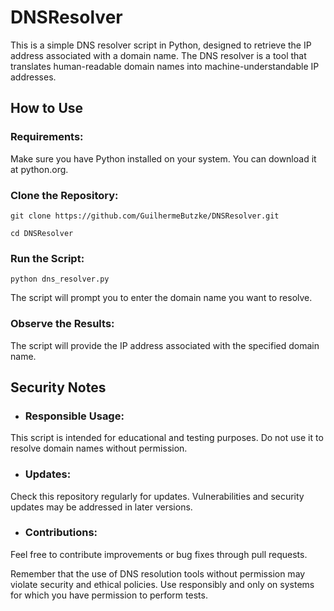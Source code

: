 # DNSResolver

This is a simple DNS resolver script in Python, designed to retrieve the IP address associated with a domain name. The DNS resolver is a tool that translates human-readable domain names into machine-understandable IP addresses.

## How to Use
### Requirements:

Make sure you have Python installed on your system. You can download it at python.org.  
  
### Clone the Repository:

`git clone https://github.com/GuilhermeButzke/DNSResolver.git`  
  
`cd DNSResolver`  
  
### Run the Script:

`python dns_resolver.py`  
  
The script will prompt you to enter the domain name you want to resolve.
  
### Observe the Results:
The script will provide the IP address associated with the specified domain name.  
  
## Security Notes  
- ### Responsible Usage:  
This script is intended for educational and testing purposes. Do not use it to resolve domain names without permission.
  
- ### Updates:  
Check this repository regularly for updates. Vulnerabilities and security updates may be addressed in later versions.
  
- ### Contributions:  
Feel free to contribute improvements or bug fixes through pull requests.
  
Remember that the use of DNS resolution tools without permission may violate security and ethical policies. Use responsibly and only on systems for which you have permission to perform tests.
